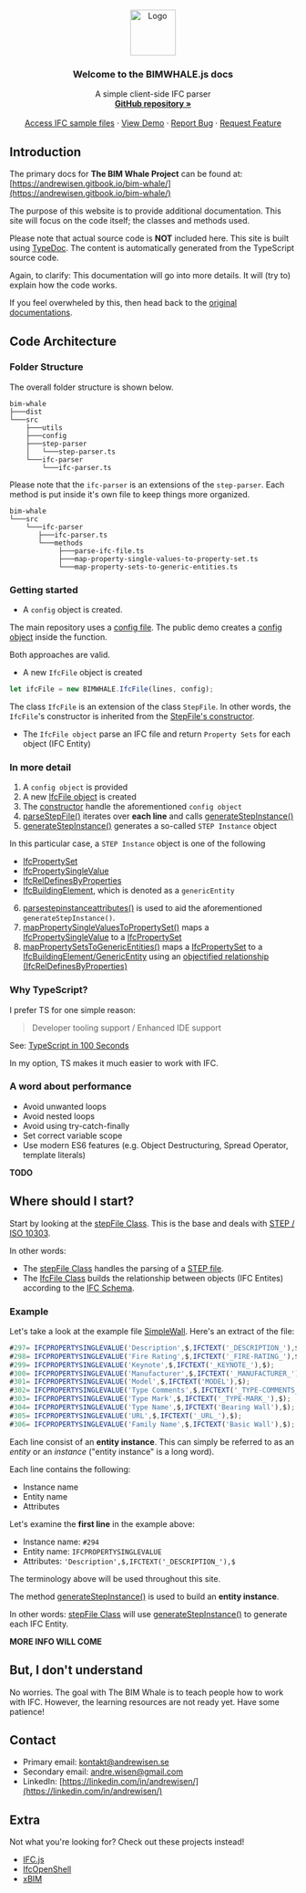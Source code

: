 <br />
<p align="center">
  <a href="https://github.com/andrewisen/bim-whale">
    <img src="https://bimvalen.se/assets/img/logos/logo-500x500-alt.png" alt="Logo" width="80" height="80">
  </a>

  <h3 align="center">Welcome to the BIMWHALE.js docs</h3>

  <p align="center">
    A simple client-side IFC parser 
    <br />
    <a href="https://github.com/andrewisen/bim-whale/"><strong>GitHub repository »</strong></a>
    <br />
    <br />
    <a href="https://github.com/andrewisen/bim-whale-ifc-samples">Access IFC sample files</a>
    ·
    <a href="https://github.bimvalen.se/public/">View Demo</a>
    ·
    <a href="https://github.com/andrewisen/bim-whale/issues">Report Bug</a>
    ·
    <a href="https://github.com/andrewisen/bim-whale/issues">Request Feature</a>
  </p>
</p>

## Introduction

The primary docs for **The BIM Whale Project** can be found at:
[https://andrewisen.gitbook.io/bim-whale/](https://andrewisen.gitbook.io/bim-whale/)

The purpose of this website is to provide additional documentation.
This site will focus on the code itself; the classes and methods used.

Please note that actual source code is **NOT** included here.
This site is built using [TypeDoc](https://typedoc.org).
The content is automatically generated from the TypeScript source code.

Again, to clarify:
This documentation will go into more details.
It will (try to) explain how the code works.

If you feel overwheled by this, then head back to the [original documentations](https://andrewisen.gitbook.io/bim-whale/).

## Code Architecture

### Folder Structure

The overall folder structure is shown below.

```text
bim-whale
├───dist
└───src
    ├───utils
    ├───config
    ├───step-parser
    │   └───step-parser.ts
    └───ifc-parser
        └───ifc-parser.ts
```

Please note that the `ifc-parser` is an extensions of the `step-parser`.
Each method is put inside it's own file to keep things more organized.

```text
bim-whale
└───src
    └───ifc-parser
       ├───ifc-parser.ts
       └───methods
            ├───parse-ifc-file.ts
            ├───map-property-single-values-to-property-set.ts
            └───map-property-sets-to-generic-entities.ts
```

### Getting started

-   A `config` object is created.

The main repository uses a [config file](https://github.com/andrewisen/bim-whale/blob/b8427d3/src/config/example.config.ts).
The public demo creates a [config object](https://github.com/andrewisen/bim-whale-demo/blob/main/public/assets/js/handle-ifc-file.js) inside the function.

Both approaches are valid.

-   A new `IfcFile` object is created

```javascript
let ifcFile = new BIMWHALE.IfcFile(lines, config);
```

The class `IfcFile` is an extension of the class `StepFile`.
In other words, the `IfcFile`'s constructor is inherited from the [StepFile's constructor](https://github.bimvalen.se/docs/classes/stepfile.html#constructor).

-   The `IfcFile object` parse an IFC file and return `Property Sets` for each object (IFC Entity)

### In more detail

1. A `config object` is provided
2. A new [IfcFile object](https://github.bimvalen.se/docs/classes/ifcfile.html) is created
3. The [constructor](https://github.bimvalen.se/docs/classes/stepfile.html#constructor) handle the aforementioned `config object`
4. [parseStepFile()](https://github.bimvalen.se/docs/globals.html#_parsestepfile) iterates over **each line** and calls [generateStepInstance()](https://github.bimvalen.se/docs/globals.html#_generatestepinstance)
5. [generateStepInstance()](https://github.bimvalen.se/docs/globals.html#_generatestepinstance) generates a so-called `STEP Instance` object

In this particular case, a `STEP Instance` object is one of the following

-   [IfcPropertySet](https://standards.buildingsmart.org/IFC/RELEASE/IFC2x3/TC1/HTML/ifckernel/lexical/ifcpropertyset.htm)
-   [IfcPropertySingleValue](https://standards.buildingsmart.org/IFC/RELEASE/IFC2x3/TC1/HTML/ifcpropertyresource/lexical/ifcpropertysinglevalue.htm)
-   [IfcRelDefinesByProperties](https://standards.buildingsmart.org/IFC/RELEASE/IFC2x3/TC1/HTML/ifckernel/lexical/ifcreldefinesbyproperties.htm)
-   [IfcBuildingElement](https://standards.buildingsmart.org/IFC/RELEASE/IFC2x3/FINAL/HTML/ifcproductextension/lexical/ifcbuildingelement.htm), which is denoted as a `genericEntity`

6. [parsestepinstanceattributes()](https://github.bimvalen.se/docs/globals.html#_parsestepinstanceattributes) is used to aid the aforementioned `generateStepInstance()`.
7. [mapPropertySingleValuesToPropertySet()](https://github.bimvalen.se/docs/classes/ifcfile.html#mappropertysinglevaluestopropertyset) maps a [IfcPropertySingleValue](https://standards.buildingsmart.org/IFC/RELEASE/IFC2x3/TC1/HTML/ifcpropertyresource/lexical/ifcpropertysinglevalue.htm) to a [IfcPropertySet](https://standards.buildingsmart.org/IFC/RELEASE/IFC2x3/TC1/HTML/ifckernel/lexical/ifcpropertyset.htm)
8. [mapPropertySetsToGenericEntities()](https://github.bimvalen.se/docs/classes/ifcfile.html#mappropertysetstogenericentities) maps a [IfcPropertySet](https://standards.buildingsmart.org/IFC/RELEASE/IFC2x3/TC1/HTML/ifckernel/lexical/ifcpropertyset.htm) to a [IfcBuildingElement/GenericEntity](https://standards.buildingsmart.org/IFC/RELEASE/IFC2x3/FINAL/HTML/ifcproductextension/lexical/ifcbuildingelement.htm) using an [objectified relationship (IfcRelDefinesByProperties)](https://standards.buildingsmart.org/IFC/RELEASE/IFC2x3/TC1/HTML/ifckernel/lexical/ifcreldefinesbyproperties.htm)

### Why TypeScript?

I prefer TS for one simple reason:

> Developer tooling support / Enhanced IDE support

See: [TypeScript in 100 Seconds](https://www.youtube.com/watch?v=zQnBQ4tB3ZA)

In my option, TS makes it much easier to work with IFC.

### A word about performance

-   Avoid unwanted loops
-   Avoid nested loops
-   Avoid using try-catch-finally
-   Set correct variable scope
-   Use modern ES6 features (e.g. Object Destructuring, Spread Operator, template literals)

**TODO**

## Where should I start?

Start by looking at the [stepFile Class](https://github.bimvalen.se/docs/classes/stepfile.html).
This is the base and deals with [STEP / ISO 10303](https://en.wikipedia.org/wiki/ISO_10303).

In other words:

-   The [stepFile Class](https://github.bimvalen.se/docs/classes/stepfile.html) handles the parsing of a [STEP file](https://en.wikipedia.org/wiki/ISO_10303-21).
-   The [IfcFile Class](https://github.bimvalen.se/docs/classes/ifcfile.html) builds the relationship between objects (IFC Entites) according to the [IFC Schema](https://standards.buildingsmart.org/IFC/RELEASE/IFC2x3/TC1/HTML/).

### Example

Let's take a look at the example file [SimpleWall](https://github.com/andrewisen/bim-whale-ifc-samples/tree/main/SimpleWall/IFC).
Here's an extract of the file:

```javascript
#297= IFCPROPERTYSINGLEVALUE('Description',$,IFCTEXT('_DESCRIPTION_'),$);
#298= IFCPROPERTYSINGLEVALUE('Fire Rating',$,IFCTEXT('_FIRE-RATING_'),$);
#299= IFCPROPERTYSINGLEVALUE('Keynote',$,IFCTEXT('_KEYNOTE_'),$);
#300= IFCPROPERTYSINGLEVALUE('Manufacturer',$,IFCTEXT('_MANUFACTURER_'),$);
#301= IFCPROPERTYSINGLEVALUE('Model',$,IFCTEXT('MODEL'),$);
#302= IFCPROPERTYSINGLEVALUE('Type Comments',$,IFCTEXT('_TYPE-COMMENTS_'),$);
#303= IFCPROPERTYSINGLEVALUE('Type Mark',$,IFCTEXT('_TYPE-MARK_'),$);
#304= IFCPROPERTYSINGLEVALUE('Type Name',$,IFCTEXT('Bearing Wall'),$);
#305= IFCPROPERTYSINGLEVALUE('URL',$,IFCTEXT('_URL_'),$);
#306= IFCPROPERTYSINGLEVALUE('Family Name',$,IFCTEXT('Basic Wall'),$);
```

Each line consist of an **entity instance**.
This can simply be referred to as an _entity_ or an _instance_ ("entity instance" is a long word).

Each line contains the following:

-   Instance name
-   Entity name
-   Attributes

Let's examine the **first line** in the example above:

-   Instance name: `#294`
-   Entity name: `IFCPROPERTYSINGLEVALUE`
-   Attributes: `'Description',$,IFCTEXT('_DESCRIPTION_'),$`

The terminology above will be used throughout this site.

The method [generateStepInstance()](https://github.bimvalen.se/docs/globals.html#_generatestepinstance) is used to build an **entity instance**.

In other words: [stepFile Class](https://github.bimvalen.se/docs/classes/stepfile.html) will use [generateStepInstance()](https://github.bimvalen.se/docs/globals.html#_generatestepinstance) to generate each IFC Entity.

**MORE INFO WILL COME**

## But, I don't understand

No worries. The goal with The BIM Whale is to teach people how to work with IFC.
However, the learning resources are not ready yet. Have some patience!

## Contact

-   Primary email: [kontakt@andrewisen.se](mailto:kontakt@andrewisen.se)
-   Secondary email: [andre.wisen@gmail.com](mailto:andre.wisen@gmail.com])
-   LinkedIn: [https://linkedin.com/in/andrewisen/](https://linkedin.com/in/andrewisen/)

## Extra

Not what you're looking for?
Check out these projects instead!

-   [IFC.js](https://github.com/agviegas/IFC.js)
-   [IfcOpenShell](https://github.com/IfcOpenShell/IfcOpenShell)
-   [xBIM](https://github.com/xBimTeam)
